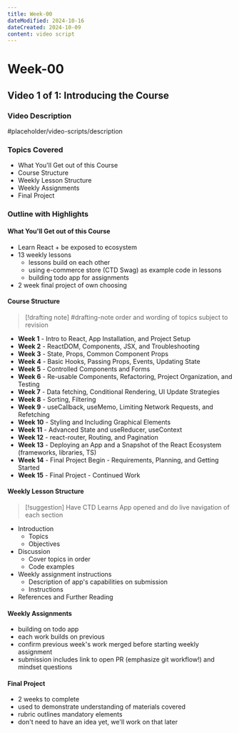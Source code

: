 ```yaml
---
title: Week-00
dateModified: 2024-10-16
dateCreated: 2024-10-09
content: video script
---
```


# Week-00

## Video 1 of 1: Introducing the Course

### Video Description

#placeholder/video-scripts/description

### Topics Covered

- What You'll Get out of this Course
- Course Structure
- Weekly Lesson Structure
- Weekly Assignments
- Final Project

### Outline with Highlights

#### What You'll Get out of this Course

- Learn React + be exposed to ecosystem
- 13 weekly lessons
  - lessons build on each other
  - using e-commerce store (CTD Swag) as example code in lessons
  - building todo app for assignments
- 2 week final project of own choosing

#### Course Structure

> [!drafting note] #drafting-note
> order and wording of topics subject to revision

- **Week 1** - Intro to React, App Installation, and Project Setup
- **Week 2** - ReactDOM, Components, JSX, and Troubleshooting
- **Week 3** - State, Props, Common Component Props
- **Week 4** - Basic Hooks, Passing Props, Events, Updating State
- **Week 5** - Controlled Components and Forms
- **Week 6** - Re-usable Components, Refactoring, Project Organization, and Testing
- **Week 7** - Data fetching, Conditional Rendering, UI Update Strategies
- **Week 8** - Sorting, Filtering
- **Week 9** - useCallback, useMemo, Limiting Network Requests, and Refetching
- **Week 10** - Styling and Including Graphical Elements
- **Week 11** - Advanced State and useReducer, useContext
- **Week 12** - react-router, Routing, and Pagination
- **Week 13** - Deploying an App and a Snapshot of the React Ecosystem (frameworks, libraries, TS)
- **Week 14** - Final Project Begin - Requirements, Planning, and Getting Started
- **Week 15** - Final Project - Continued Work

#### Weekly Lesson Structure

> [!suggestion]
> Have CTD Learns App opened and do live navigation of each section

- Introduction
  - Topics
  - Objectives
- Discussion
  - Cover topics in order
  - Code examples
- Weekly assignment instructions
  - Description of app's capabilities on submission
  - Instructions
- References and Further Reading

#### Weekly Assignments

- building on todo app
- each work builds on previous
- confirm previous week's work merged before starting weekly assignment
- submission includes link to open PR (emphasize git workflow!) and mindset questions

#### Final Project

- 2 weeks to complete
- used to demonstrate understanding of materials covered
- rubric outlines mandatory elements
- don't need to have an idea yet, we'll work on that later
